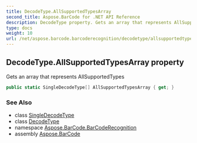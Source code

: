 ```yaml
---
title: DecodeType.AllSupportedTypesArray
second_title: Aspose.BarCode for .NET API Reference
description: DecodeType property. Gets an array that represents AllSupportedTypes
type: docs
weight: 10
url: /net/aspose.barcode.barcoderecognition/decodetype/allsupportedtypesarray/
---
```

## DecodeType.AllSupportedTypesArray property

Gets an array that represents AllSupportedTypes

```csharp
public static SingleDecodeType[] AllSupportedTypesArray { get; }
```

### See Also

* class [SingleDecodeType](../../singledecodetype/)
* class [DecodeType](../)
* namespace [Aspose.BarCode.BarCodeRecognition](../../decodetype/)
* assembly [Aspose.BarCode](../../../)


